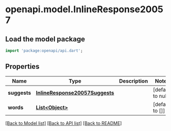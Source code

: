# openapi.model.InlineResponse20057

## Load the model package
```dart
import 'package:openapi/api.dart';
```

## Properties
Name | Type | Description | Notes
------------ | ------------- | ------------- | -------------
**suggests** | [**InlineResponse20057Suggests**](InlineResponse20057Suggests.md) |  | [default to null]
**words** | [**List&lt;Object&gt;**](Object.md) |  | [default to []]

[[Back to Model list]](../README.md#documentation-for-models) [[Back to API list]](../README.md#documentation-for-api-endpoints) [[Back to README]](../README.md)


